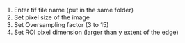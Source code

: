 1. Enter tif file name (put in the same folder)
2. Set pixel size of the image
3. Set Oversampling factor (3 to 15)
4. Set ROI pixel dimension (larger than y extent of the edge)
